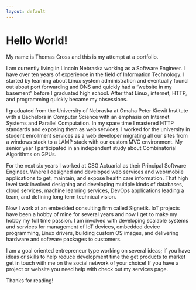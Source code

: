 ```yaml
---
layout: default
---
```


# Hello World!

My name is Thomas Cross and this is my attempt at a portfolio.  

I am currently living in Lincoln Nebraska working as a Software Engineer.  I have over ten years of experience in the field of Information Technology.  I started by learning about Linux system administration and eventually found out about port forwarding and DNS and quickly had a “website in my basement” before I graduated high school.  After that Linux, internet, HTTP, and programming quickly became my obsessions.

I graduated from the University of Nebraska at Omaha Peter Kiewit Institute with a Bachelors in Computer Science with an emphasis on Internet Systems and Parallel Computation.  In my spare time I mastered HTTP standards and exposing them as web services.  I worked for the university in student enrollment services as a web developer migrating all our sites from a windows stack to a LAMP stack with our custom MVC environment.  My senior year I participated in an independent study about Combinatorial Algorithms on GPUs.

For the next six years I worked at CSG Actuarial as their Principal Software Engineer.  Where I designed and developed web services and web/mobile applications to get, maintain, and expose health care information.  That high level task involved designing and developing multiple kinds of databases, cloud services, machine learning services, DevOps applications leading a team, and defining long term technical vision.

Now I work at an embedded consulting firm called Signetik.  IoT projects have been a hobby of mine for several years and now I get to make my hobby my full time passion.  I am involved with developing scalable systems and services for management of IoT devices, embedded device programming, Linux drivers, building custom OS images, and delivering hardware and software packages to customers.

I am a goal oriented entrepreneur type working on several ideas; if you have ideas or skills to help reduce development time the get products to market get in touch with me on the social network of your choice!  If you have a project or website you need help with check out my services page.

Thanks for reading!
